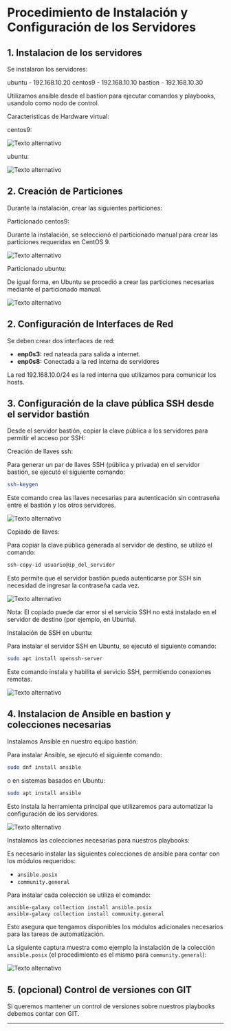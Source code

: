 # Procedimiento de Instalación y Configuración de los Servidores

## 1. Instalacion de los servidores

Se instalaron los servidores:

ubuntu - 192.168.10.20
centos9 - 192.168.10.10
bastion - 192.168.10.30

Utilizamos ansible desde el bastion para ejecutar comandos y playbooks, usandolo como nodo de control.

Caracteristicas de Hardware virtual:

centos9:

![Texto alternativo](imagenes/MaquinaCentos9.png)

ubuntu:

![Texto alternativo](imagenes/MaquinaUbuntu.png)

## 2. Creación de Particiones

Durante la instalación, crear las siguientes particiones:

Particionado centos9:

Durante la instalación, se seleccionó el particionado manual para crear las particiones requeridas en CentOS 9.

![Texto alternativo](imagenes/ParticionadoCentos.png)

Particionado ubuntu:

De igual forma, en Ubuntu se procedió a crear las particiones necesarias mediante el particionado manual.

![Texto alternativo](imagenes/ParticionadoUbuntu.png)

## 2. Configuración de Interfaces de Red

Se deben crear dos interfaces de red:

- **enp0s3:** red nateada para salida a internet.
- **enp0s8:** Conectada a la red interna de servidores

La red 192.168.10.0/24 es la red interna que utilizamos para comunicar los hosts.

## 3. Configuración de la clave pública SSH desde el servidor bastión

Desde el servidor bastión, copiar la clave pública a los servidores para permitir el acceso por SSH:

Creación de llaves ssh:

Para generar un par de llaves SSH (pública y privada) en el servidor bastión, se ejecutó el siguiente comando:
```bash
ssh-keygen
```
Este comando crea las llaves necesarias para autenticación sin contraseña entre el bastión y los otros servidores.

![Texto alternativo](imagenes/CreacionLlaves.png)

Copiado de llaves:

Para copiar la clave pública generada al servidor de destino, se utilizó el comando:
```bash
ssh-copy-id usuario@ip_del_servidor
```
Esto permite que el servidor bastión pueda autenticarse por SSH sin necesidad de ingresar la contraseña cada vez.

![Texto alternativo](imagenes/CopiaDeLlavesYAntesYDespuesDeInstalarSshEnUbuntu.png)

Nota: El copiado puede dar error si el servicio SSH no está instalado en el servidor de destino (por ejemplo, en Ubuntu).

Instalación de SSH en ubuntu:

Para instalar el servidor SSH en Ubuntu, se ejecutó el siguiente comando:
```bash
sudo apt install openssh-server
```
Este comando instala y habilita el servicio SSH, permitiendo conexiones remotas.

![Texto alternativo](imagenes/InstalacionDeSshEnUbuntu.png)

## 4. Instalacion de Ansible en bastion y colecciones necesarias

Instalamos Ansible en nuestro equipo bastión:

Para instalar Ansible, se ejecutó el siguiente comando:
```bash
sudo dnf install ansible
```
o en sistemas basados en Ubuntu:
```bash
sudo apt install ansible
```
Esto instala la herramienta principal que utilizaremos para automatizar la configuración de los servidores.

![Texto alternativo](imagenes/InstalacionDeAnsible.png)

Instalamos las colecciones necesarias para nuestros playbooks:

Es necesario instalar las siguientes colecciones de ansible para contar con los módulos requeridos:
- `ansible.posix`
- `community.general`

Para instalar cada colección se utiliza el comando:
```bash
ansible-galaxy collection install ansible.posix
ansible-galaxy collection install community.general
```
Esto asegura que tengamos disponibles los módulos adicionales necesarios para las tareas de automatización.

La siguiente captura muestra como ejemplo la instalación de la colección `ansible.posix` (el procedimiento es el mismo para `community.general`):

![Texto alternativo](imagenes/InstalacionDeCollectionPosix.png)

## 5. (opcional) Control de versiones con GIT

Si queremos mantener un control de versiones sobre nuestros playbooks debemos contar con GIT.

---
